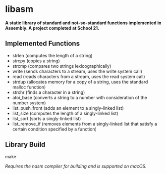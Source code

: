 # libasm

**A static library of standard and not-so-standard functions implemented in Assembly. A project completed at School 21.**

## Implemented Functions

- strlen (computes the length of a string)
- strcpy (copies a string)
- strcmp (compares two strings lexicographically)
- write (sends characters to a stream, uses the write system call)
- read (reads characters from a stream, uses the read system call)
- strdup (allocates memory for a copy of a string, uses the standard malloc function)
- strchr (finds a character in a string)
- atoi_base (converts a string to a number with consideration of the number system)
- list_push_front (adds an element to a singly-linked list)
- list_size (computes the length of a singly-linked list)
- list_sort (sorts a singly-linked list)
- list_remove_if (removes elements from a singly-linked list that satisfy a certain condition specified by a function)

## Library Build

make

*Requires the nasm compiler for building and is supported on macOS.*
